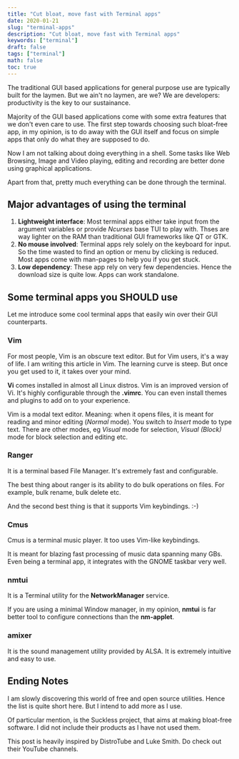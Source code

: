 ```yaml
---
title: "Cut bloat, move fast with Terminal apps"
date: 2020-01-21
slug: "terminal-apps"
description: "Cut bloat, move fast with Terminal apps"
keywords: ["terminal"]
draft: false
tags: ["terminal"]
math: false
toc: true
---
```


The traditional GUI based applications for general purpose use are
typically built for the laymen. But we ain't no laymen, are we? We are
developers: productivity is the key to our sustainance.

Majority of the GUI based applications come with some extra features
that we don't even care to use. The first step towards choosing such
bloat-free app, in my opinion, is to do away with the GUI itself and
focus on simple apps that only do what they are supposed to do.

Now I am not talking about doing everything in a shell. Some tasks like
Web Browsing, Image and Video playing, editing and recording are better
done using graphical applications.

Apart from that, pretty much everything can be done through the
terminal.

## Major advantages of using the terminal

1.  **Lightweight interface**: Most terminal apps either take input from
    the argument variables or provide *Ncurses* base TUI to play with.
    Thses are way lighter on the RAM than traditional GUI frameworks
    like QT or GTK.
2.  **No mouse involved**: Terminal apps rely solely on the keyboard for
    input. So the time wasted to find an option or menu by clicking is
    reduced. Most apps come with man-pages to help you if you get stuck.
3.  **Low dependency**: These app rely on very few dependencies. Hence
    the download size is quite low. Apps can work standalone.

## Some terminal apps you SHOULD use

Let me introduce some cool terminal apps that easily win over their GUI
counterparts.

### Vim

For most people, Vim is an obscure text editor. But for Vim users, it's
a way of life. I am writing this article in Vim. The learning curve is
steep. But once you get used to it, it takes over your mind.

**Vi** comes installed in almost all Linux distros. Vim is an
improved version of Vi. It's highly configurable through the
**.vimrc**. You can even install themes and plugins to add on
to your experience.

Vim is a modal text editor. Meaning: when it opens files, it is meant
for reading and minor editing (*Normal* mode). You switch to *Insert*
mode to type text. There are other modes, eg *Visual* mode for
selection, *Visual (Block)* mode for block selection and editing etc.

### Ranger

It is a terminal based File Manager. It's extremely fast and
configurable.

The best thing about ranger is its ability to do bulk operations on
files. For example, bulk rename, bulk delete etc.

And the second best thing is that it supports Vim keybindings. :-)

### Cmus

Cmus is a terminal music player. It too uses Vim-like keybindings.

It is meant for blazing fast processing of music data spanning many GBs.
Even being a terminal app, it integrates with the GNOME taskbar very
well.

### nmtui

It is a Terminal utility for the **NetworkManager** service.

If you are using a minimal Window manager, in my opinion,
**nmtui** is far better tool to configure connections than the
**nm-applet**.

### amixer

It is the sound management utility provided by ALSA. It is extremely
intuitive and easy to use.

## Ending Notes


I am slowly discovering this world of free and open source utilities.
Hence the list is quite short here. But I intend to add more as I use.

Of particular mention, is the Suckless project, that aims at making
bloat-free software. I did not include their products as I have not used
them.

This post is heavily inspired by DistroTube and Luke Smith. Do check out
their YouTube channels.

